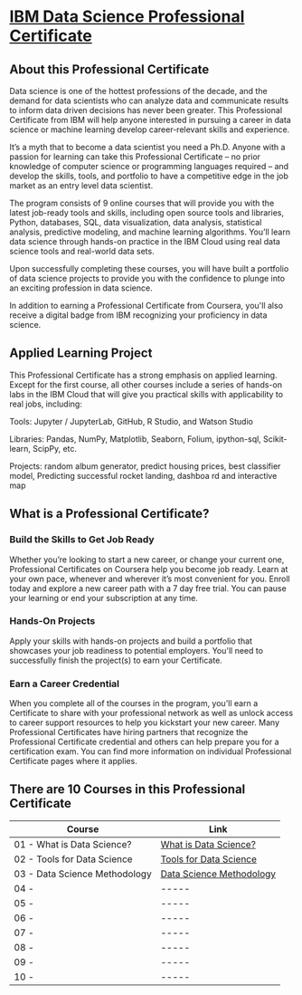 # [IBM Data Science Professional Certificate](https://www.coursera.org/professional-certificates/ibm-data-science)
## About this Professional Certificate


Data science is one of the hottest professions of the decade, and the demand for data scientists who can analyze data and communicate results to inform data driven decisions has never been greater. This Professional Certificate from IBM will help anyone interested in pursuing a career in data science or machine learning develop career-relevant skills and experience. 

It’s a myth that to become a data scientist you need a Ph.D. Anyone with a passion for learning can take this Professional Certificate – no prior knowledge of computer science or programming languages required – and develop the skills, tools, and portfolio to have a competitive edge in the job market as an entry level data scientist.

The program consists of 9 online courses that will provide you with the latest job-ready tools and skills, including open source tools and libraries, Python, databases, SQL, data visualization, data analysis, statistical analysis, predictive modeling, and machine learning algorithms. You’ll learn data science through hands-on practice in the IBM Cloud using real data science tools and real-world data sets.

Upon successfully completing these courses, you will have built a portfolio of data science projects to provide you with the confidence to plunge into an exciting profession in data science.

In addition to earning a Professional Certificate from Coursera, you'll also receive a digital badge from IBM recognizing your proficiency in data science. 

## Applied Learning Project

This Professional Certificate has a strong emphasis on applied learning. Except for the first course, all other courses include a series of hands-on labs in the IBM Cloud that will give you practical skills with applicability to real jobs, including: 

Tools: Jupyter / JupyterLab, GitHub, R Studio, and Watson Studio 

Libraries: Pandas, NumPy, Matplotlib, Seaborn, Folium, ipython-sql, Scikit-learn, ScipPy, etc. 

Projects: random album generator, predict housing prices, best classifier model, Predicting successful rocket landing, dashboa rd and interactive map

## What is a Professional Certificate?
### Build the Skills to Get Job Ready

Whether you’re looking to start a new career, or change your current one, Professional Certificates on Coursera help you become job ready. Learn at your own pace, whenever and wherever it’s most convenient for you. Enroll today and explore a new career path with a 7 day free trial. You can pause your learning or end your subscription at any time.
### Hands-On Projects

Apply your skills with hands-on projects and build a portfolio that showcases your job readiness to potential employers. You'll need to successfully finish the project(s) to earn your Certificate.
### Earn a Career Credential

When you complete all of the courses in the program, you'll earn a Certificate to share with your professional network as well as unlock access to career support resources to help you kickstart your new career. Many Professional Certificates have hiring partners that recognize the Professional Certificate credential and others can help prepare you for a certification exam. You can find more information on individual Professional Certificate pages where it applies.


## There are 10 Courses in this Professional Certificate

| Course | Link |
| ----- | ----- |
| 01 - What is Data Science?  | [What is Data Science?](https://www.coursera.org/learn/what-is-datascience?specialization=ibm-data-science) |
| 02 - Tools for Data Science | [Tools for Data Science](https://www.coursera.org/learn/open-source-tools-for-data-science?specialization=ibm-data-science) |
| 03 - Data Science Methodology | [Data Science Methodology](https://www.coursera.org/learn/data-science-methodology?specialization=ibm-data-science) |
| 04 -  | ----- |
| 05 -  | ----- |
| 06 -  | ----- |
| 07 -  | ----- |
| 08 -  | ----- |
| 09 -  | ----- |
| 10 -  | ----- |






